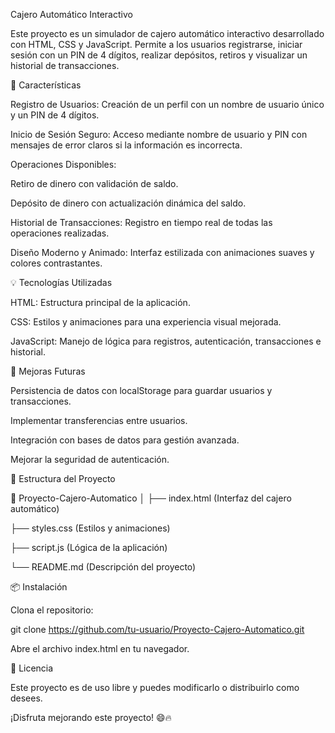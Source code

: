 Cajero Automático Interactivo

Este proyecto es un simulador de cajero automático interactivo desarrollado con HTML, CSS y JavaScript. Permite a los usuarios registrarse, iniciar sesión con un PIN de 4 dígitos, realizar depósitos, retiros y visualizar un historial de transacciones.

📌 Características

Registro de Usuarios: Creación de un perfil con un nombre de usuario único y un PIN de 4 dígitos.

Inicio de Sesión Seguro: Acceso mediante nombre de usuario y PIN con mensajes de error claros si la información es incorrecta.

Operaciones Disponibles:

Retiro de dinero con validación de saldo.

Depósito de dinero con actualización dinámica del saldo.

Historial de Transacciones: Registro en tiempo real de todas las operaciones realizadas.

Diseño Moderno y Animado: Interfaz estilizada con animaciones suaves y colores contrastantes.

💡 Tecnologías Utilizadas

HTML: Estructura principal de la aplicación.

CSS: Estilos y animaciones para una experiencia visual mejorada.

JavaScript: Manejo de lógica para registros, autenticación, transacciones e historial.

🚀 Mejoras Futuras

Persistencia de datos con localStorage para guardar usuarios y transacciones.

Implementar transferencias entre usuarios.

Integración con bases de datos para gestión avanzada.

Mejorar la seguridad de autenticación.

📂 Estructura del Proyecto

📁 Proyecto-Cajero-Automatico
│
├── index.html  (Interfaz del cajero automático)

├── styles.css  (Estilos y animaciones)

├── script.js   (Lógica de la aplicación)

└── README.md   (Descripción del proyecto)

📦 Instalación

Clona el repositorio:

   git clone https://github.com/tu-usuario/Proyecto-Cajero-Automatico.git

Abre el archivo index.html en tu navegador.

📄 Licencia

Este proyecto es de uso libre y puedes modificarlo o distribuirlo como desees.

¡Disfruta mejorando este proyecto! 😄🔥

